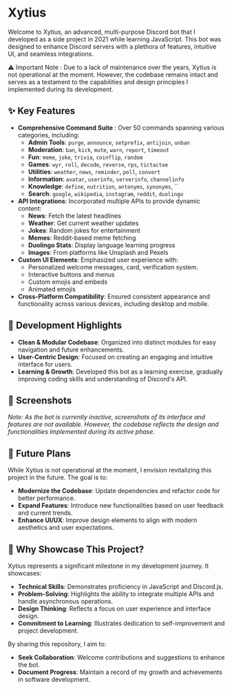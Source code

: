 # Xytius
Welcome to Xytius, an advanced, multi-purpose Discord bot that I developed as a side project in 2021 while learning JavaScript. This bot was designed to enhance Discord servers with a plethora of features, intuitive UI, and seamless integrations.


⚠️ Important Note : 
Due to a lack of maintenance over the years, Xytius is not operational at the moment. However, the codebase remains intact and serves as a testament to the capabilities and design principles I implemented during its development.


## ✨ **Key Features**

- **Comprehensive Command Suite** : Over 50 commands spanning various categories, including:
    - **Admin Tools**: `purge`, `announce`, `setprefix`, `antijoin`, `unban`
    - **Moderation**: `ban`, `kick`, `mute`, `warn`, `report`, `timeout`
    - **Fun**: `meme`, `joke`, `trivia`, `coinflip`, `random`
    - **Games**: `wyr`, `roll`, `decode`, `reverse`, `rps`, `tictactoe`
    - **Utilities**: `weather`, `news`, `reminder`, `poll`, `convert`
    - **Information**: `avatar`, `userinfo`, `serverinfo`, `channelinfo`
    - **Knowledge**: `define`, `nutrition`, `antonyms`, `synonyms`, ``
    - **Search**: `google`, `wikipedia`, `instagram`, `reddit`, `duolingo`
- **API Integrations**: Incorporated multiple APIs to provide dynamic content:
    - **News**: Fetch the latest headlines
    - **Weather**: Get current weather updates
    - **Jokes**: Random jokes for entertainment
    - **Memes**: Reddit-based meme fetching
    - **Duolingo Stats**: Display language learning progress
    - **Images**: From platforms like Unsplash and Pexels
- **Custom UI Elements**: Emphasized user experience with:
    - Personalized welcome messages, card, verification system.
    - Interactive buttons and menus
    - Custom emojis and embeds
    - Animated emojis
- **Cross-Platform Compatibility**: Ensured consistent appearance and functionality across various devices, including desktop and mobile.


## 🧠 **Development Highlights**
- **Clean & Modular Codebase**: Organized into distinct modules for easy navigation and future enhancements.
- **User-Centric Design**: Focused on creating an engaging and intuitive interface for users.
- **Learning & Growth**: Developed this bot as a learning exercise, gradually improving coding skills and understanding of Discord's API.


## 📸 **Screenshots**

_Note: As the bot is currently inactive, screenshots of its interface and features are not available. However, the codebase reflects the design and functionalities implemented during its active phase._


## 🔗 **Future Plans**

While Xytius is not operational at the moment, I envision revitalizing this project in the future. The goal is to:
- **Modernize the Codebase**: Update dependencies and refactor code for better performance.
- **Expand Features**: Introduce new functionalities based on user feedback and current trends.
- **Enhance UI/UX**: Improve design elements to align with modern aesthetics and user expectations.


## 📌 **Why Showcase This Project?**

Xytius represents a significant milestone in my development journey. It showcases:
- **Technical Skills**: Demonstrates proficiency in JavaScript and Discord.js.
- **Problem-Solving**: Highlights the ability to integrate multiple APIs and handle asynchronous operations.
- **Design Thinking**: Reflects a focus on user experience and interface design.
- **Commitment to Learning**: Illustrates dedication to self-improvement and project development.

By sharing this repository, I aim to:
- **Seek Collaboration**: Welcome contributions and suggestions to enhance the bot.
- **Document Progress**: Maintain a record of my growth and achievements in software development.

